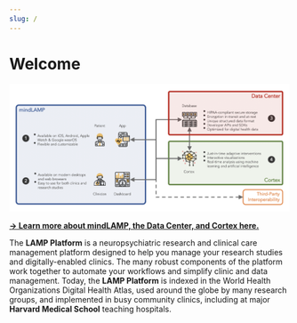 ```yaml
---
slug: /
---
```


# Welcome

![](assets/overview.png)

**[→ Learn more about mindLAMP, the Data Center, and Cortex here.](/why_use/lamp_data_cortex)**

The **LAMP Platform** is a neuropsychiatric research and clinical care management platform designed to help you manage your research studies and digitally-enabled clinics. The many robust components of the platform work together to automate your workflows and simplify clinic and data management. Today, the **LAMP Platform** is indexed in the World Health Organizations Digital Health Atlas, used around the globe by many research groups, and implemented in busy community clinics, including at major **Harvard Medical School** teaching hospitals.
